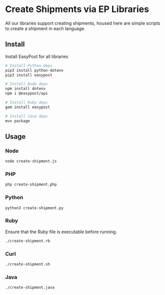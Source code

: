 # Create Shipments via EP Libraries

All our libraries support creating shipments, housed here are simple scripts to create a shipment in each language.

## Install

Install EasyPost for all libraries

```bash
# Install Python deps
pip3 install python-dotenv
pip3 install easypost

# Install Node deps
npm install dotenv
npm i @easypost/api

# Install Ruby deps
gem install easypost

# Install Java deps
mvn package
```

## Usage

### Node

```bash
node create-shipment.js
```

### PHP

```bash
php create-shipment.php
```

### Python

```bash
python3 create-shipment.py
```

### Ruby

Ensure that the Ruby file is executable before running.

```bash
./create-shipment.rb
```

### Curl

```bash
./create-shipment.sh
```

### Java

```bash
./create-shipment.java
```
